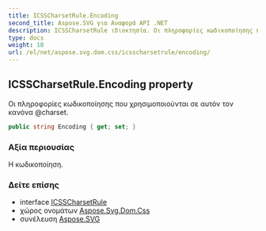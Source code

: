 ```yaml
---
title: ICSSCharsetRule.Encoding
second_title: Aspose.SVG για Αναφορά API .NET
description: ICSSCharsetRule ιδιοκτησία. Οι πληροφορίες κωδικοποίησης που χρησιμοποιούνται σε αυτόν τον κανόνα charset.
type: docs
weight: 10
url: /el/net/aspose.svg.dom.css/icsscharsetrule/encoding/
---
```

## ICSSCharsetRule.Encoding property

Οι πληροφορίες κωδικοποίησης που χρησιμοποιούνται σε αυτόν τον κανόνα @charset.

```csharp
public string Encoding { get; set; }
```

### Αξία περιουσίας

Η κωδικοποίηση.

### Δείτε επίσης

* interface [ICSSCharsetRule](../)
* χώρος ονομάτων [Aspose.Svg.Dom.Css](../../icsscharsetrule/)
* συνέλευση [Aspose.SVG](../../../)


